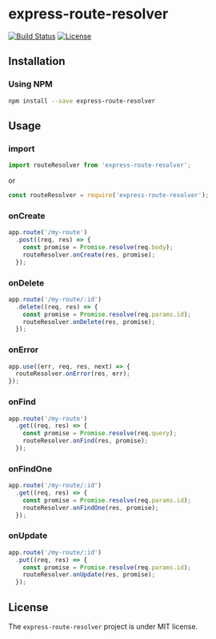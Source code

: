 # express-route-resolver
[![Build Status](https://travis-ci.org/thiagogarbazza/express-route-resolver.svg?branch=0.0.1)](https://travis-ci.org/thiagogarbazza/express-route-resolver)
[![License](http://img.shields.io/:license-mit-blue.svg)](https://github.com/thiagogarbazza/express-route-resolver/)

## Installation

### Using NPM

```sh
npm install --save express-route-resolver
```

## Usage

### import

```js
import routeResolver from 'express-route-resolver';
```

or

```js
const routeResolver = require('express-route-resolver');
```

### onCreate

```js
app.route('/my-route')
  .post((req, res) => {
    const promise = Promise.resolve(req.body);
    routeResolver.onCreate(res, promise);
  });
```

### onDelete

```js
app.route('/my-route/:id')
  .delete((req, res) => {
    const promise = Promise.resolve(req.params.id);
    routeResolver.onDelete(res, promise);
  });
```

### onError

```js
app.use((err, req, res, next) => {
  routeResolver.onError(res, err);
});
```

### onFind

```js
app.route('/my-route')
  .get((req, res) => {
    const promise = Promise.resolve(req.query);
    routeResolver.onFind(res, promise);
  });
```

### onFindOne

```js
app.route('/my-route/:id')
  .get((req, res) => {
    const promise = Promise.resolve(req.params.id);
    routeResolver.onFindOne(res, promise);
  });
```

### onUpdate

```js
app.route('/my-route/:id')
  .put((req, res) => {
    const promise = Promise.resolve(req.params.id);
    routeResolver.onUpdate(res, promise);
  });
```

## License

The `express-route-resolver` project is under MIT license.
